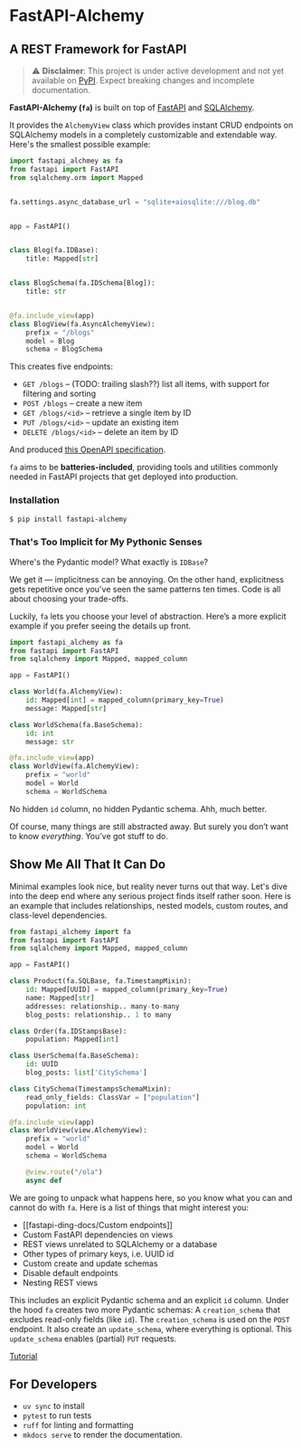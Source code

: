 # FastAPI-Alchemy
## A REST Framework for FastAPI

> ⚠️ **Disclaimer**: This project is under active development and not yet available on [PyPI](https://pypi.org). Expect breaking changes and incomplete documentation.


**FastAPI-Alchemy (`fa`)** is built on top of [FastAPI](https://fastapi.tiangolo.com) and [SQLAlchemy](https://www.sqlalchemy.org). 

It provides the `AlchemyView` class which provides instant CRUD endpoints on SQLAlchemy models in a completely customizable and extendable way. Here's the smallest possible example:

```python
import fastapi_alchmey as fa
from fastapi import FastAPI
from sqlalchemy.orm import Mapped


fa.settings.async_database_url = "sqlite+aiosqlite:///blog.db"


app = FastAPI()


class Blog(fa.IDBase):
    title: Mapped[str]


class BlogSchema(fa.IDSchema[Blog]):
    title: str


@fa.include_view(app)
class BlogView(fa.AsyncAlchemyView):
    prefix = "/blogs"
    model = Blog
    schema = BlogSchema
```
This creates five endpoints:

- `GET /blogs` – (TODO:  trailing slash??) list all items, with support for filtering and sorting  
- `POST /blogs` – create a new item  
- `GET /blogs/<id>` – retrieve a single item by ID  
- `PUT /blogs/<id>` – update an existing item  
- `DELETE /blogs/<id>` – delete an item by ID

And produced [this OpenAPI specification](https://redocly.github.io/redoc/?url=https%3A%2F%2Fgithub.com%2Frjprins%2Ffastapi-alchemy%2Fraw%2Frefs%2Fheads%2Fmain%2Fexample-projects%2Fblog%2Fopenapi.json#tag/BlogView/operation/blogview_index_blogs__get).

`fa` aims to be **batteries-included**, providing tools and utilities commonly needed in FastAPI projects that get deployed into production.

### Installation

```bash
$ pip install fastapi-alchemy
```


### That's Too Implicit for My Pythonic Senses

Where's the Pydantic model? What exactly is `IDBase`?

We get it — implicitness can be annoying. On the other hand, explicitness gets repetitive once you've seen the same patterns ten times. Code is all about choosing your trade-offs.

Luckily, `fa` lets you choose your level of abstraction. Here’s a more explicit example if you prefer seeing the details up front.
```python
import fastapi_alchemy as fa
from fastapi import FastAPI
from sqlalchemy import Mapped, mapped_column

app = FastAPI()

class World(fa.AlchemyView):
    id: Mapped[int] = mapped_column(primary_key=True)
    message: Mapped[str]

class WorldSchema(fa.BaseSchema):
    id: int
    message: str

@fa.include_view(app)
class WorldView(fa.AlchemyView):
    prefix = "world"
    model = World
    schema = WorldSchema
```

No hidden `id` column, no hidden Pydantic schema. Ahh, much better.

Of course, many things are still abstracted away. But surely you don’t want to know *everything*. You’ve got stuff to do.

## Show Me All That It Can Do
Minimal examples look nice, but reality never turns out that way.
Let's dive into the deep end where any serious project finds itself rather soon.
Here is an example that includes relationships, nested models, custom routes, and class-level dependencies.

```python
from fastapi_alchemy import fa
from fastapi import FastAPI
from sqlalchemy import Mapped, mapped_column

app = FastAPI()

class Product(fa.SQLBase, fa.TimestampMixin):
    id: Mapped[UUID] = mapped_column(primary_key=True)
    name: Mapped[str]
    addresses: relationship.. many-to-many
    blog_posts: relationship.. 1 to many

class Order(fa.IDStampsBase):
    population: Mapped[int]

class UserSchema(fa.BaseSchema):
    id: UUID
    blog_posts: list['CitySchema']

class CitySchema(TimestampsSchemaMixin):
    read_only_fields: ClassVar = ["population"]
    population: int

@fa.include_view(app)
class WorldView(view.AlchemyView):
    prefix = "world"
    model = World
    schema = WorldSchema

    @view.route("/ola")
    async def
```

We are going to unpack what happens here, so you know what you can and cannot do with `fa`. Here is a list of things that might interest you:

* [[fastapi-ding-docs/Custom endpoints]]
* Custom FastAPI dependencies on views
* REST views unrelated to SQLAlchemy or a database
* Other types of primary keys, i.e. UUID id
* Custom create and update schemas
* Disable default endpoints
* Nesting REST views


This includes an explicit Pydantic schema and an explicit `id` column.
Under the hood `fa` creates two more Pydantic schemas: A `creation_schema` that excludes read-only fields (like `id`). The `creation_schema` is used on the `POST` endpoint. It also create an `update_schema`, where everything is optional. This `update_schema` enables (partial) `PUT` requests.


[Tutorial](tutorial.md)


## For Developers

- `uv sync` to install
- `pytest` to run tests
- `ruff` for linting and formatting
- `mkdocs serve` to render the documentation.

